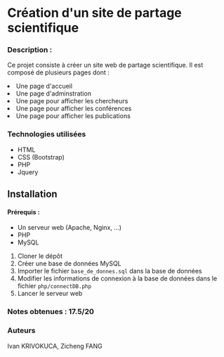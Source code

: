 # Création d'un site de partage scientifique
### Description :
Ce projet consiste à créer un site web de partage scientifique. Il est composé de plusieurs pages dont :
<li> Une page d'accueil </li>
<li> Une page d'adminstration </li>
<li> Une page pour afficher les chercheurs </li> 
<li> Une page pour afficher les conférences </li> 
<li> Une page pour afficher les publications </li>

### Technologies utilisées
- HTML
- CSS (Bootstrap)
- PHP
- Jquery

## Installation
#### Prérequis :
- Un serveur web (Apache, Nginx, ...)
- PHP
- MySQL

1. Cloner le dépôt
2. Créer une base de données MySQL
3. Importer le fichier `base_de_donnes.sql` dans la base de données
4. Modifier les informations de connexion à la base de données dans le fichier `php/connectDB.php`
5. Lancer le serveur web

### Notes obtenues : 17.5/20
### Auteurs
Ivan KRIVOKUCA, Zicheng FANG